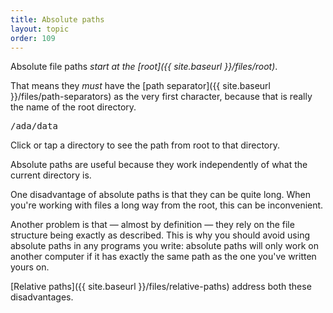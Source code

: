 ```yaml
---
title: Absolute paths
layout: topic
order: 109
---
```


Absolute file paths _start at the [root]({{ site.baseurl }}/files/root)_.

That means they *must* have the
[path separator]({{ site.baseurl }}/files/path-separators)
as the very first character, because that is really the name of the
root directory.

<object id="svg-dir-diagram" data="{{ site.baseurl }}/images/dir-with-paths.svg"
  type="image/svg+xml" data-superbasics="absolute">
</object>

<pre id="path-display" class="language-plaintext highlighter-rouge">
/ada/data
</pre>

<p class="js-only">
  Click or tap a directory to see the path from root to that directory.
</p>

Absolute paths are useful because they work independently of what the current
directory is.

One disadvantage of absolute paths is that they can be quite long. When you're
working with files a long way from the root, this can be inconvenient.

Another problem is that — almost by definition — they rely on the file
structure being exactly as described. This is why you should avoid using 
absolute paths in any programs you write: absolute paths will only work on
another computer if it has exactly the same path as the one you've written
yours on.

[Relative paths]({{ site.baseurl }}/files/relative-paths) address both these
disadvantages.
